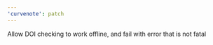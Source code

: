 ```yaml
---
'curvenote': patch
---
```


Allow DOI checking to work offline, and fail with error that is not fatal
